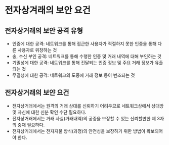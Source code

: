 # 전자상겨래의 보안 요건

## 전자상거래의 보안 공격 유형

- 인증에 대한 공격: 네트워크를 통해 접근한 사용자가 적절하지 못한 인증을 통해 다른 사용자로 위장하는 것
- 송, 수신 부인 공격: 네트워크를 통해 수행한 인증 및 거래 내역에 대해 부인하는 것
- 기밀성에 대한 공격: 네트워크를 통해 전달되는 인증 정보 및 주요 거래 정보가 유출되는 것
- 무결성에 대한 공격: 네트워크의 도중에 거래 정보 등이 변조되는 것


## 전자상거래의 보얀 요건

- 전자상거래에서는 원격의 거래 상대를 신뢰하기 어려우므로 네트워크상에서 상대방 및 자신에 대한 신분 확인 수단 필요하다.
- 전자상거래에서는 거래 사실(거래내역)의 공증을 보장할 수 있는 신뢰할만한 제 3자의 중재 필요하다.
- 전자상거래에서는 전자지불 방식(과정)의 안전성을 보장하기 위한 방법이 확보되어야 한다.
